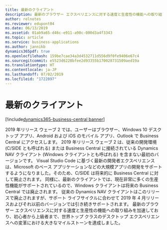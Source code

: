 ```yaml
---
title: 最新のクライアント
description: 最新のブラウザー エクスペリエンスに対する速度と生産性の機能への取り組みを加速しており、初心者から上級者まで、世界トップ クラスのデスクトップ エクスペリエンスへの変革における大きなマイルストーンを達成しました。
author: relnotes
ms.reviewer: edupont04
ms.date: 06/13/2019
ms.assetid: 01ab9a65-d46c-e911-a98c-000d3a4f3343
ms.topic: article
ms.service: business-applications
ms.author: jannikb
dynamics365pdf: true
ms.openlocfilehash: 159be7cae34a3d4532711d556d9f0fe9406e67c4
ms.sourcegitcommit: e5523d6228bfee2d93355b170028731509aed19a
ms.translationtype: HT
ms.contentlocale: ja-JP
ms.lasthandoff: 07/02/2019
ms.locfileid: "1722897"
---
```

# <a name="modern-clients"></a>最新のクライアント

[!include[dynamics365-business-central banner](../includes/dynamics365-business-central.md)]

2019 年リリース ウェーブ 2 では、ユーザーはブラウザー、Windows 10 デスクトップ アプリ、Android および iOS のモバイル アプリ、Outlook で Business Central にアクセスします。 2019 年リリース ウェーブ 2 は、従来の開発環境 (C/SIDE とも呼ばれる) または Business Central に接続されている Dynamics NAV クライアント (Windows クライアントとも呼ばれる) を含まない最初のバージョンです。 Visual Studio Code に基づく最新の開発者エクスペリエンスは、Microsoft のベース アプリケーションなどの大規模アプリの開発をサポートするようになりました。そのため、C/SIDE は将来的に Business Central に対して廃止されます。 同様に、最新のクライアントでは、現在非常に多くの生産性機能がサポートされているので、Windows クライアントは将来の Business Central では廃止されます。 従来の Dynamics NAV クライアントはこのリリースで廃止されますが、サポート ライフサイクルに合わせて 2019 年 4 月リリースおよびそれ以前のバージョンでは引き続きサポートされます。 最新のブラウザー エクスペリエンスに対する速度と生産性の機能への取り組みを加速しており、初心者から上級者まで、世界トップ クラスのデスクトップ エクスペリエンスへの変革における大きなマイルストーンを達成しました。